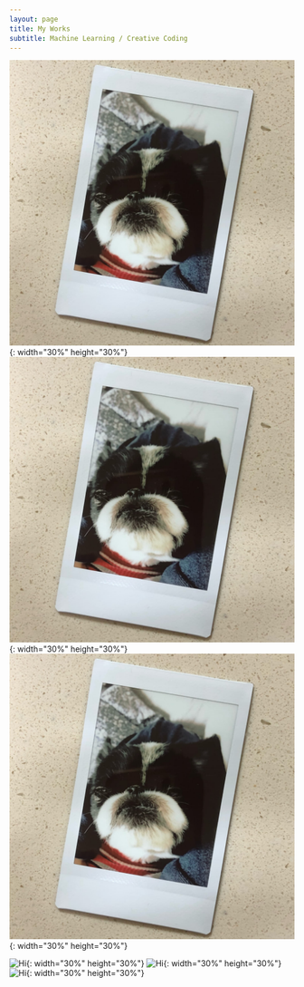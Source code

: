 ```yaml
---
layout: page
title: My Works
subtitle: Machine Learning / Creative Coding
---
```

![Hi](./img/mydog.jpg){: width="30%" height="30%"} ![Hi](./img/mydog.jpg){: width="30%" height="30%"} ![Hi](./img/mydog.jpg){: width="30%" height="30%"}

![Hi](./img/hello_world.jpeg){: width="30%" height="30%"} ![Hi](./img/hello_world.jpeg){: width="30%" height="30%"} ![Hi](./img/hello_world.jpeg){: width="30%" height="30%"}